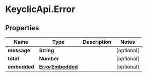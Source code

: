 # KeyclicApi.Error

## Properties
Name | Type | Description | Notes
------------ | ------------- | ------------- | -------------
**message** | **String** |  | [optional] 
**total** | **Number** |  | [optional] 
**embedded** | [**ErrorEmbedded**](ErrorEmbedded.md) |  | [optional] 


